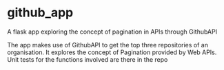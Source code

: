 # github_app
A flask app exploring the concept of pagination in APIs through GithubAPI

The app makes use of GithubAPI to get the top three repositories of an organisation. 
It explores the concept of Pagination provided by Web APIs. Unit tests for the functions involved are there in the repo 
